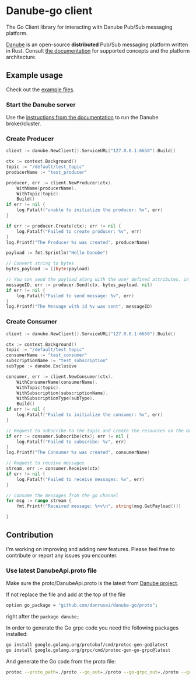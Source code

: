 # Danube-go client

The Go Client library for interacting with Danube Pub/Sub messaging platform.

[Danube](https://github.com/danrusei/danube) is an open-source **distributed** Pub/Sub messaging platform written in Rust. Consult [the documentation](https://dev-state.com/danube_docs/) for supported concepts and the platform architecture.

## Example usage

Check out the [example files](https://github.com/danrusei/danube-go/tree/main/examples).

### Start the Danube server

Use the [instructions from the documentation](https://dev-state.com/danube_docs/) to run the Danube broker/cluster.

### Create Producer

```go
client := danube.NewClient().ServiceURL("127.0.0.1:6650").Build()

ctx := context.Background()
topic := "/default/test_topic"
producerName := "test_producer"

producer, err := client.NewProducer(ctx).
    WithName(producerName).
    WithTopic(topic).
    Build()
if err != nil {
    log.Fatalf("unable to initialize the producer: %v", err)
}

if err := producer.Create(ctx); err != nil {
    log.Fatalf("Failed to create producer: %v", err)
}
log.Printf("The Producer %s was created", producerName)

payload := fmt.Sprintln("Hello Danube")

// Convert string to bytes
bytes_payload := []byte(payload)

// You can send the payload along with the user defined attributes, in this case is nil
messageID, err := producer.Send(ctx, bytes_payload, nil)
if err != nil {
    log.Fatalf("Failed to send message: %v", err)
}
log.Printf("The Message with id %v was sent", messageID)
```

### Create Consumer

```go
client := danube.NewClient().ServiceURL("127.0.0.1:6650").Build()

ctx := context.Background()
topic := "/default/test_topic"
consumerName := "test_consumer"
subscriptionName := "test_subscription"
subType := danube.Exclusive

consumer, err := client.NewConsumer(ctx).
    WithConsumerName(consumerName).
    WithTopic(topic).
    WithSubscription(subscriptionName).
    WithSubscriptionType(subType).
    Build()
if err != nil {
    log.Fatalf("Failed to initialize the consumer: %v", err)
}

// Request to subscribe to the topic and create the resources on the Danube Broker
if err := consumer.Subscribe(ctx); err != nil {
    log.Fatalf("Failed to subscribe: %v", err)
}
log.Printf("The Consumer %s was created", consumerName)

// Request to receive messages
stream, err := consumer.Receive(ctx)
if err != nil {
    log.Fatalf("Failed to receive messages: %v", err)
}

// consume the messages from the go channel
for msg := range stream {
    fmt.Printf("Received message: %+v\n", string(msg.GetPayload()))

}
```

## Contribution

I'm working on improving and adding new features. Please feel free to contribute or report any issues you encounter.

### Use latest DanubeApi.proto file

Make sure the proto/DanubeApi.proto is the latest from [Danube project](https://github.com/danrusei/danube/tree/main/proto).

If not replace the file and add at the top of the file

```bash
option go_package = "github.com/danrusei/danube-go/proto";
```

right after the `package danube;`

In order to generate the Go grpc code you need the following packages installed:

```bash
go install google.golang.org/protobuf/cmd/protoc-gen-go@latest
go install google.golang.org/grpc/cmd/protoc-gen-go-grpc@latest
```

And generate the Go code from the proto file:

```bash
protoc --proto_path=./proto --go_out=./proto --go-grpc_out=./proto --go_opt=paths=source_relative      --go-grpc_opt=paths=source_relative proto/DanubeApi.proto
```
